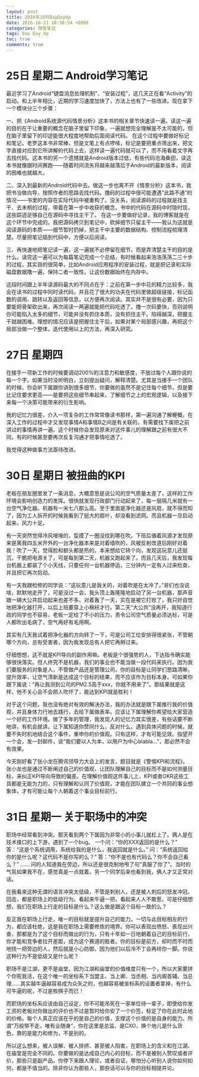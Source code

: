 ```yaml
---
layout: post
title: 2016年10月DayDayUp
date: 2016-10-21 16:38:54 +0800
categories: 随笔笔记
tags: Day Day Up
toc: true
comments: true
---
```

# 25日 星期二 Android学习笔记
最近学习了Android“键盘消息处理机制”、“安装过程”，这几天正在看“Activity”的启动。和上半年相比，近期的学习速度加快了，方法上也有了一些改进。现在拿下一个模块分三个步骤：
<!-- more -->
一、把《Android系统源代码情景分析》这本书的相关章节快速读一遍。读这一遍的目的在于让重要的概念在脑子里留下印象，一遍就想完全理解是不太可能的，但在脑子里留下的印迹能很大程度地帮助后面阅读代码。
在这个过程中要做好标记和笔记，老罗这本书非常棒，但是文笔上有点啰嗦，标记是要把重点筛出来，把文字直接对应到它所讲解的代码上去，这样读一遍代码就可以了，而不用看着文字再去找代码。这本书的另一个遗憾就是Android版本过低，有些代码沧海桑田，读这本书就像跟时间赛跑——随着时间流失将越来越落后于Android的最新版本，阅读的困难也就越大。

二、深入到最新的Android代码中去。做这一步也离不开《情景分析》这本书，我把书当做向导，按照作者的思路去找代码。撸码的过程中很可能遭遇“此路不通”的情况——书里的内容在实际代码中被重构了。没关系，阅读源码的过程就是找主干、去末梢的过程，带着在第一步中收获的概念，书中的代码在源码中时隐时现，这些踪迹足够自己在源码中寻找主干了。
在这一步要做好记录，我的博客就是在这个环节中完成的。我把源码拷贝到笔记中，砍掉细节只留主干——我认为这就是阅读源码的本质——细节暂时扔掉，把主干中主要的数据结构、控制流程梳理清楚。尽量把笔记插到代码中，方便以后阅读。

三、再快速地把笔记读一遍，这一遍就不必停留在细节，而是弄清楚主干的目的是什么。读完这一遍可以为每篇笔记完成一个总结，有时候看起来浩浩荡荡二三十步的过程，其实目的很简单，比如Android应用程序的安装过程，就是把记录和实际磁盘数据撸一遍，保持二者一致性，让这份数据始终在内存中。

这段时间跟上半年读源码最大的不同点在于：之前在第一步中花的精力比较多，我会在读书的过程中同时读代码，并且花了很大的功夫在代码里做超级链接，标记函数的调用、跳转以及返回等信息，以方便再次阅读。其实并不是很有必要，因为只要能把骨架砍出来，再次阅读一两遍就能把代码吃透了。撸一次码要快，否则说明你可能陷入太多的细节，可能并没有抓住本质，没有抓住主干。陷得越深，把握主干就越困难。理想的情况应该是把握住主干后，如果对某个局部感兴趣，再把这个局部当做一个整体，迭代使用以上的方法，再深入研究。

# 27日 星期四 
在接手一项新工作的时候要调动200%的注意力和敏感度，不放过每个人跟你说的每一个字。如果当时没听明白，立刻提出疑问，解释清楚。尤其是当接手一个团队的时候，你会听下属跟你讲到很多细节，你要做的虽然不是记住每个细节，但是要比记住要求更高——是要把这些细节串起来，了解细节之上的宏观逻辑，以及接下来每一个决策可能带来的衍生影响。

我的记忆力很差，介入一项复杂的工作常常像读书那样，第一遍沟通了解梗概，在深入工作的过程中才又发现事情A和事情B之间是有关联的，有需要找下属把之前讲过的事情再讲一遍。这个时候你会发现原来对这件事儿的理解跟之前有很大不同，有的时候甚至要再次反复沟通才把事情吃透了。

我觉得这种做事方法亟待改进。

# 30日 星期日 被扭曲的KPI
老板在朋友圈里发了一条消息，大概意思是说公司的空气质量太差了，这样的工作环境会影响创造力的发挥。很快就发现行政部门行动起来了，每一层隔几米就有一台空气净化器。机器有一米七八那么高，至于里面是净化器还是风扇，就不得而知了，因为工人拆开的时候我看到了挺大的扇叶，却没看到滤网。而且机器一旦启动起来，风力十足。

有一天突然觉得冷风嗖嗖的，踅摸了一圈没找到哪在吹。下班后循着风源才发现原来是离我四五米开外的一台净化器本来是对着墙吹的，风被反射改道后刚好对着我！吹了一天，觉得脸和额头都是热的，本来想给它转个向，发现这玩意儿还挺沉，干脆把电源关了，可是每到第二天，机器又跑起来了。而且几天后，我发现每台机器上都装了个小天线，只要任何一台机器停运，三分钟内一定有人过来检查，并且把它再次启动。

有一天我跟检修的同学说：“这玩意儿是我关的，对着吹是在太冷了。”哥们也没说啥，默默地走开了，可是没过一会，我头顶上轰隆隆地启动了另一台机器，那声音跟一辆大公共启动起来也差不多。对着轰了一天，实在是被它打败了，我只好自觉地把净化器打开，以后上班要穿上小棉袄才行。第二天“大公共”没再开，我知道行政的同学也不容易，老板一定给了不小的压力，责令公司空气质量必须达标，可是人都吹出毛病了，空气再好有毛用啊。

其实有几天我试着把净化器的方向转了一下，可是公司工位安排得很紧张，不管朝哪个方向，总有受害者，因为我发现总有人把它再掰过来。

仔细想想，这不就是KPI导向的副作用嘛。老板是个很强势的人，下达指令确实能够很快落实。但人终究不是机器，我们的事业也不能当做一段代码来执行。因为我们要服务的对象是人，不管做产品还是管理公司。你的目标是让同学们思路清晰，提升效率，让空气清新是达成这个目标的结果，而不应该作为目标本身。可如果你跟下属说：“再让我测到公司的PM2.5高于xxx，你就不用来了”。那结果就是这样，他不关心会不会把人吹坏了，能达到KPI就是胜利！

对于这个问题，我也没有绝对有效的解决办法，我的办法就是跟下属推行我的价值观，并且身体力行地去践行，去给下属做表率。应该让下属理解你希望给大家营造一个好的工作环境。做了多年的管理，我发现人的记忆力其实很差，有些话要不断地讲，有机会就讲。让下属知道你赞同什么，反对什么。遇到具体问题的时候，就要不失时机地结合这个事件，重申你的价值观。只有这样，才有可能见效。指望开一个会，发一封邮件，说“我们要以人为本，以用户为中心blabla...”，那必然不会有效果。

今天刚好看了张小龙在腾讯领导力大会上的发言，题目就是《警惕KPI和流程》。张小龙也是通过不断阐述自己的价值观，让团队理解自己的目标而不是如何测量目标，来纠正KPI导向导致的偏差。在理解价值观这件事儿上，KPI或者OKR这些工具都是无能为力的，只有理解和认同了价值观，才能在团队建立一个共同的事业想象体，才有可能让每个人朝着这个事业目标前行。

# 31日 星期一 关于职场中的冲突
职场中经常看到冲突。那天看到两个下属因为非常小的小事儿就杠上了。俩人是在技术接口的上下游，遇到了一个bug。
一个问：“你的XXX返回的是什么？”
答：“这是个系统调用，系统给我的是什么，我返回就是什么。”
问：“系统返回给你的是什么呢？这代码不是你写的么？”
答：“你不是也有代码么？你不会自己看么？”
……
问的人知道我在旁边，所以还是很克制地甩了句“真服了你了”。当时的气氛如果我不在，感觉真是一点就着。另一个同学后来也看到我，俩人才又正常对话。

在我看来这种无谓的语言冲突太低级，不管是刺别人，还是被人刺后的怒发冲冠、回击，都是职场上的低级行为。看起来牛逼一把，看起来人人不敢惹，可是仔细想想，我们在职场上行走的目标是什么？这么做是跟这个目标一致的么？

反正我在职场上行走，唯一的目标就是提升自己的能力。一切与此目标相左的行为，都应该杜绝，这是我在职场上需要修炼的境界。你可以表现出愤怒、表现出兴奋，那都是为了这个目标而做出的行为，只有十年如一日地朝着自己的目标前行，你才能和竞争者拉开差距，成为这个赛道的胜者。你的目标是前方，却时而不时而地挠一把旁边的人，然后就是小心防御，因为他们以后冷不丁会再绊你一脚。你说这种行为不是低级又是什么呢？

职场不是江湖，更不是庙堂。因为江湖和庙堂的价值维度只有一个，所以大家要拼个你死我活，在这个唯一的坐标系下当盟主、当上卿、当丞相、当内阁首辅、当总理……其实越牛逼越容易成为众矢之的，也越容易被坐标系的设置者拿掉，有什么可牛逼的呢，不过是枚棋子而已！

而职场的坐标系应该由自己设定，你不可能吊死在一家单位待一辈子，即使给你发工资的老板对你做出的评价也不过是暂时给你安了一个价签，标定了你在此时此地的价格。每个人真正应该在乎的是自己的价值，支撑这个价值的是自身的能力。所谓“万般带不走，唯有业随身”，你在这里是总监、是CXO，换个地儿是什么货色，靠的是能力和修为，不是别的。

所以这么想来，被人误解、被人排挤、甚至被人陷害，在职场上的含义和在江湖、在庙堂是完全不同的。你要做的是达成自己内心的目标，而不是被别人赞叹或者评价，那些只是副产品。你停下来跟人理论，或者自证，哪怕分心听别人说你如何如何，都是不值当的。除非你认为那些人，那些话可以与你的目标相提并论。